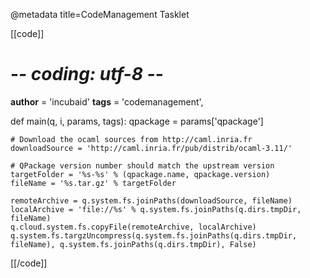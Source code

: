@metadata title=CodeManagement Tasklet

[[code]]
# -*- coding: utf-8 -*-
__author__ = 'incubaid'
__tags__   = 'codemanagement',

def main(q, i, params, tags):
    qpackage = params['qpackage']
    
    # Download the ocaml sources from http://caml.inria.fr
    downloadSource = 'http://caml.inria.fr/pub/distrib/ocaml-3.11/'

    # QPackage version number should match the upstream version
    targetFolder = '%s-%s' % (qpackage.name, qpackage.version)
    fileName = '%s.tar.gz' % targetFolder

    remoteArchive = q.system.fs.joinPaths(downloadSource, fileName)
    localArchive = 'file://%s' % q.system.fs.joinPaths(q.dirs.tmpDir, fileName)
    q.cloud.system.fs.copyFile(remoteArchive, localArchive)
    q.system.fs.targzUncompress(q.system.fs.joinPaths(q.dirs.tmpDir, fileName), q.system.fs.joinPaths(q.dirs.tmpDir), False)
    
[[/code]]